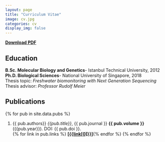 ```yaml
---
layout: page
title: "Curriculum Vitae"
image: cv.jpg
categories: cv
display_img: false
---
```


[**Download PDF**]({{site.baseurl}}/assets/Bilgenur_Baloglu_Resume_June2020_github.pdf)

## Education

**B.Sc. Molecular Biology and Genetics**- Istanbul Technical University, 2012 <br />
**Ph.D. Biological Sciences**- National University of Singapore, 2018 <br />
Thesis topic: *Freshwater biomonitoring with Next Generation Sequencing* <br />
Thesis advisor: *Professor Rudolf Meier* <br />


## Publications

{% for pub in site.data.pubs %}
1. {{ pub.authors}} *{{pub.title}}*, {{ pub.journal }} **{{ pub.volume }}** ({{pub.year}}). DOI: {{ pub.doi }}. <br />
{% for link in pub.links %}   [**\[{{link[0]}}\]**]({{link[1]}}){% endfor %}
{% endfor %}

